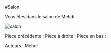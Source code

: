 #Salon

Vous êtes dans le salon de Mehdi

![salon](https://user-images.githubusercontent.com/115085495/197849802-30915d9e-9794-4f76-aece-e876a274daca.png)

Pièce précédente : 
Pièce à droite : 
Pièce en bas : 

Auteurs : Mehdi
